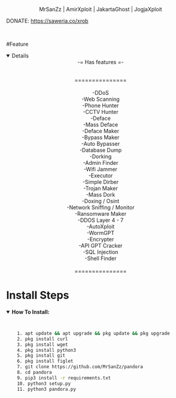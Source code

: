 

<p align="center">
MrSanZz | AmirXploit | JakartaGhost | JogjaXploit

DONATE: https://saweria.co/xrob
</center>
<span></span><br>
</p>

#Feature
<details open>
    <center>
-= Has features =-<br><br>

===============<br><br>
-DDoS<br>
-Web Scanning<br>
-Phone Hunter<br>
-CCTV Hunter<br>
-Deface<br>
-Mass Deface<br>
-Deface Maker<br>
-Bypass Maker<br>
-Auto Bypasser<br>
-Database Dump<br>
-Dorking<br>
-Admin Finder<br>
-Wifi Jammer<br>
-Executor<br>
-Simple Dirber<br>
-Trojan Maker<br>
-Mass Dork<br>
-Doxing / Osint <br>
-Network Sniffing / Monitor<br>
-Ransomware Maker<br>
-DDOS Layer 4 - 7<br>
-AutoXploit<br>
-WormGPT<br>
-Encrypter<br>
-API GPT Cracker<br>
-SQL Injection<br>
-Shell Finder<br><br>
===============<br>
</center>
</details>

# Install Steps
<details open>
    <summary><strong>How To Install:</strong></summary>

```bash


    1. apt update && apt upgrade && pkg update && pkg upgrade
    2. pkg install curl
    3. pkg install wget
    4. pkg install python3
    5. pkg install git
    6. pkg install figlet
    7. git clone https://github.com/MrSanZz/pandora
    8. cd pandora
    9. pip3 install -r requirements.txt
    10. python3 setup.py
    11. python3 pandora.py 
```
<span></span>
